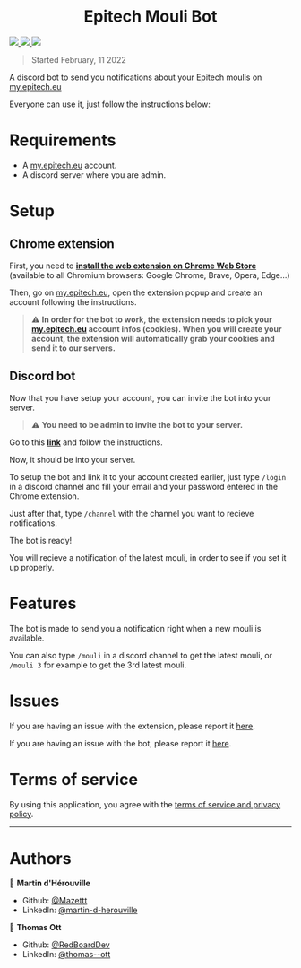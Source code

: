<h1 align="center">Epitech Mouli Bot</h1>

<a href="https://uptime.redboard.fr/status/epitechmoulibot">
    <img src="https://uptime.redboard.fr/api/badge/3/status?label=Discord bot" />
    <img src="https://uptime.redboard.fr/api/badge/2/status?label=MyEpitech relay" />
    <img src="https://uptime.redboard.fr/api/badge/1/status?label=API" />
</a>

> Started February, 11 2022

A discord bot to send you notifications about your Epitech moulis on [my.epitech.eu](https://my.epitech.eu)

Everyone can use it, just follow the instructions below:

# Requirements

- A [my.epitech.eu](https://my.epitech.eu) account.
- A discord server where you are admin.

# Setup

## Chrome extension
First, you need to **[install the web extension on Chrome Web Store](https://chrome.google.com/webstore/detail/epitech-mouli-bot/njgkdlhcpojpejgbcfadnmnlphfpcdpi)** (available to all Chromium browsers: Google Chrome, Brave, Opera, Edge...)

Then, go on [my.epitech.eu](https://my.epitech.eu), open the extension popup and create an account following the instructions.

> ⚠️ **In order for the bot to work, the extension needs to pick your [my.epitech.eu](https://my.epitech.eu) account infos (cookies). When you will create your account, the extension will automatically grab your cookies and send it to our servers.**

## Discord bot

Now that you have setup your account, you can invite the bot into your server.
> ⚠️ **You need to be admin to invite the bot to your server.**

Go to this **[link](https://discord.com/api/oauth2/authorize?client_id=1045341766808772638&permissions=137439365184&scope=bot%20applications.commands)** and follow the instructions.

Now, it should be into your server.

To setup the bot and link it to your account created earlier, just type `/login` in a discord channel and fill your email and your password entered in the Chrome extension.

Just after that, type `/channel` with the channel you want to recieve notifications.

The bot is ready!

You will recieve a notification of the latest mouli, in order to see if you set it up properly.

# Features

The bot is made to send you a notification right when a new mouli is available.

You can also type `/mouli` in a discord channel to get the latest mouli, or `/mouli 3` for example to get the 3rd latest mouli.

# Issues

If you are having an issue with the extension, please report it [here](https://github.com/EpitechMouliBot/browser-extension/issues).

If you are having an issue with the bot, please report it [here](https://github.com/EpitechMouliBot/discord-bot/issues).

# Terms of service

By using this application, you agree with the [terms of service and privacy policy](https://epitechmoulibot.substack.com/p/cgu-epitechmoulibot).

***

# Authors

👤 **Martin d'Hérouville**

* Github: [@Mazettt](https://github.com/Mazettt)
* LinkedIn: [@martin-d-herouville](https://linkedin.com/in/martin-d-herouville)

👤 **Thomas Ott**

* Github: [@RedBoardDev](https://github.com/RedBoardDev)
* LinkedIn: [@thomas--ott](https://linkedin.com/in/thomas--ott)
